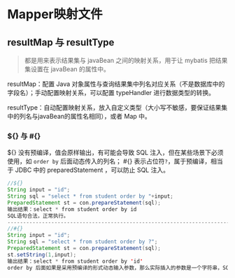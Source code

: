 # Mapper映射文件

## resultMap 与 resultType

> 都是用来表示结果集与 javaBean 之间的映射关系，用于让 mybatis 把结果集设置在 javaBean 的属性中。

resultMap：配置 Java 对象属性与查询结果集中列名对应关系（不是数据库中的字段名）；手动配置映射关系，可以配置 typeHandler 进行数据类型的转换。

resultType：自动配置映射关系，放入自定义类型（大小写不敏感，要保证结果集中的列名与javaBean的属性名相同），或者 Map 中。

### ${} 与 #{}

${} 没有预编译，值会原样输出，有可能会导致 SQL 注入，但在某些场景下必须使用，如 `order by` 后面动态传入的列名； #{} 表示占位符`?`，属于预编译，相当于 JDBC 中的 preparedStatement ，可以防止 SQL 注入。

```java
//${}
String input = "id";
String sql = "select * from student order by "+input;
PreparedStatement st = con.prepareStatement(sql);
输出结果：select * from student order by id
SQL语句合法，正常执行。
-------------------------------------------------------------------------------------------
//#{}
String input = "id";
String sql = "select * from student order by ?";
PreparedStatement st = con.prepareStatement(sql);
st.setString(1,input);
输出结果：select * from student order by 'id'
order by 后面如果是采用预编译的形式动态输入参数，那么实际插入的参数是一个字符串，SQL语句不合法。
```









